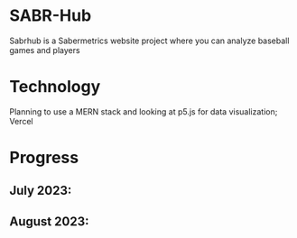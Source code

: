 # SABR-Hub
Sabrhub is a Sabermetrics website project where you can analyze baseball games and players

# Technology
Planning to use a MERN stack and looking at p5.js for data visualization; Vercel

# Progress

July 2023:
- 

August 2023:
- 
